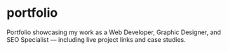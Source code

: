 # portfolio
Portfolio showcasing my work as a Web Developer, Graphic Designer, and SEO Specialist — including live project links and case studies.
